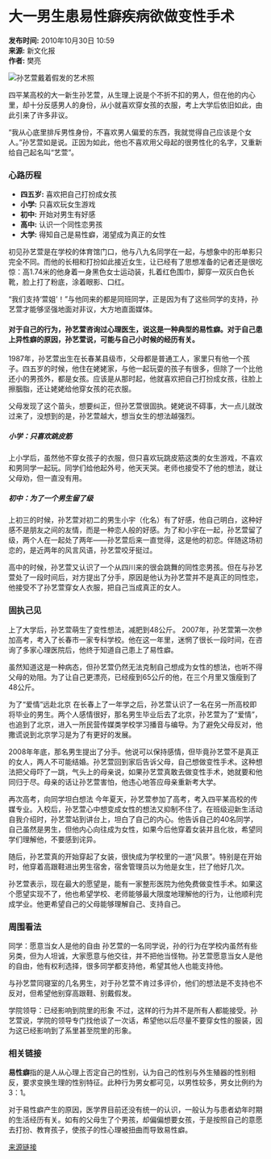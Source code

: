 # 大一男生患易性癖疾病欲做变性手术

**发布时间:** 2010年10月30日 10:59  
**来源:** 新文化报  
**作者:** 樊亮

![孙艺萱戴着假发的艺术照](孙艺萱戴着假发的艺术照)

四平某高校的大一新生孙艺萱，从生理上说是个不折不扣的男人，但在他的内心里，却十分反感男人的身份，从小就喜欢穿女孩的衣服，考上大学后依旧如此，由此引来了许多非议。

“我从心底里排斥男性身份，不喜欢男人偏爱的东西，我就觉得自己应该是个女人。”孙艺萱如是说。正因为如此，他也不喜欢用父母起的很男性化的名字，又重新给自己起名叫“艺萱”。

### 心路历程
- **四五岁:** 喜欢把自己打扮成女孩
- **小学:** 只喜欢玩女生游戏
- **初中:** 开始对男生有好感
- **高中:** 认识一个同性恋男孩
- **大学:** 得知自己是易性癖，渴望成为真正的女性

初见孙艺萱是在学校的体育馆门口，他与八九名同学在一起，与想象中的形单影只完全不同。而他的长相和打扮如此接近女生，让已经有了思想准备的记者还是很吃惊：高1.74米的他身着一身黑色女士运动装，扎着红色围巾，脚穿一双灰白色长靴，脸上打了粉底，涂着眼影、口红。

“我们支持‘萱姐’！”与他同来的都是同班同学，正是因为有了这些同学的支持，孙艺萱才能够坚强地面对非议，大方地直面媒体。

#### 对于自己的行为，孙艺萱咨询过心理医生，说这是一种典型的易性癖。对于自己患上异性癖的原因，孙艺萱说，可能与自己小时候的经历有关。

1987年，孙艺萱出生在长春某县级市，父母都是普通工人，家里只有他一个孩子。四五岁的时候，他住在姥姥家，与他一起玩耍的孩子有很多，但除了一个比他还小的男孩外，都是女孩。应该是从那时起，他就喜欢把自己打扮成女孩，往脸上擦胭脂，还让姥姥给他穿女孩的花衣服。

父母发现了这个苗头，想要纠正，但孙艺萱很固执。姥姥说不碍事，大一点儿就改过来了，没想到的是，孙艺萱越大，想当女生的想法越强烈。

##### 小学：只喜欢跳皮筋
上小学后，虽然他不穿女孩子的衣服，但只喜欢玩跳皮筋这类的女生游戏，不喜欢和男同学一起玩。同学们给他起外号，他天天哭。老师也接受不了他的想法，就让父母劝，但一直没有用。

##### 初中：为了一个男生留了级
上初三的时候，孙艺萱对初二的男生小宇（化名）有了好感，他自己明白，这种好感不是朋友之间的友情，而是一种恋人般的好感。为了和小宇在一起，孙艺萱留了级，两个人在一起处了两年——孙艺萱后来一直觉得，这是他的初恋。伴随这场初恋的，是近两年的风言风语，孙艺萱咬牙挺过。

高中的时候，孙艺萱又认识了一个从四川来的很会跳舞的同性恋男孩。但在与孙艺萱处了一段时间后，对方提出了分手，原因是他认为孙艺萱并不是真正的同性恋，他接受不了孙艺萱穿女人衣服，把自己当成真正的女人。

### 固执己见
上了大学后，孙艺萱萌生了变性想法，减肥到48公斤。
2007年，孙艺萱第一次参加高考，考入了长春市一家专科学校。他在这一年里，迷惘了很长一段时间，在咨询了多家心理医院后，他终于知道自己患上了易性癖。

虽然知道这是一种病态，但孙艺萱仍然无法克制自己想成为女性的想法，也听不得父母的劝阻。为了让自己更漂亮，已经瘦到65公斤的他，在三个月里又饿瘦到了48公斤。

为了“爱情”远赴北京
在长春上了一年学之后，孙艺萱认识了一名在另一所高校即将毕业的男生。两个人感情很好，那名男生毕业后去了北京，孙艺萱为了“爱情”，也追到了北京，进入一所民营传媒类学校学习播音与编导。为了避免父母反对，他撒谎说到北京学习是为了有更好的发展。

2008年年底，那名男生提出了分手。他说可以保持感情，但毕竟孙艺萱不是真正的女人，两人不可能结婚。孙艺萱回到家后告诉父母，自己想做变性手术。这种想法把父母吓了一跳，气头上的母亲说，如果孙艺萱真敢去做变性手术，她就要和他同归于尽。母亲的话让孙艺萱害怕，他违心地答应母亲重新考大学。

再次高考，向同学坦白想法
今年夏天，孙艺萱参加了高考，考入四平某高校的传媒专业。入校后，孙艺萱心中想变成女性的想法又抑制不住了。在班级迎新生活动自我介绍时，孙艺萱站到讲台上，坦白了自己的内心。他告诉自己的40名同学，自己虽然是男生，但他内心向往成为女性，如果今后他穿着女装并且化妆，希望同学们理解他，不要感到诧异。

随后，孙艺萱真的开始穿起了女装，很快成为学校里的一道“风景”。特别是在开始时，他穿着高跟鞋进出男生宿舍，宿舍管理员以为他是女生，拦了他好几次。

孙艺萱表示，现在最大的愿望是，能有一家整形医院为他免费做变性手术。如果这个愿望实现不了，他也希望学校、老师能够最大限度地理解他的行为，让他顺利完成学业。他更希望自己的父母能够理解自己、支持自己。

### 周围看法
同学：愿意当女人是他的自由
孙艺萱的一名同学说，孙的行为在学校内虽然有些另类，但为人坦诚，大家愿意与他交往，并不把他当怪物。孙艺萱愿意当女人是他的自由，他有权利选择，很多同学都支持他，希望其他人也能支持他。

与孙艺萱同寝室的几名男生，对于孙艺萱不肯过多评价，他们的想法是不支持也不反对，但希望他别穿高跟鞋、别戴假发。

学院领导：已经影响到院里的形象
不过，这样的行为并不是所有人都能接受。孙艺萱说，学院的领导专门找他谈了一次话，希望他以后尽量不要穿女性的服装，因为这已经影响到了系里甚至院里的形象。

### 相关链接
**易性癖**指的是人从心理上否定自己的性别，认为自己的性别与外生殖器的性别相反，要求变换生理的性别特征。此种行为男女都可见，以男性较多，男女比例约为3：1。

对于易性癖产生的原因，医学界目前还没有统一的认识，一般认为与患者幼年时期的生活经历有关。如有的父母生了个男孩，却偏偏想要女孩，于是按照自己的意愿去打扮、教育孩子，使孩子的性心理被扭曲而导致易性癖。

[来源链接](http://news.ifeng.com/photo/society/detail_2010_10/30/2949993_0.shtml)